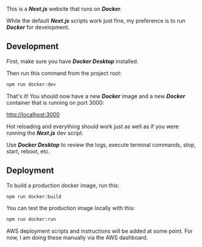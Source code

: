 This is a **_Next.js_** website that runs on **_Docker_**.

While the default **_Next.js_** scripts work just fine,
my preference is to run **_Docker_** for development.

## Development

First, make sure you have **_Docker Desktop_** installed.

Then run this command from the project root:

```bash
npm run docker:dev
```

That's it! You should now have a new **_Docker_** image and a new **_Docker_** container that is running on port 3000:

[http://localhost:3000](http://localhost:3000)

Hot reloading and everything should work just as well as if you were running the **_Next.js_** dev script.

Use **_Docker Desktop_** to review the logs, execute terminal commands, stop, start, reboot, etc.

## Deployment

To build a production docker image, run this:

```bash
npm run docker:build
```

You can test the production image locally with this:

```bash
npm run docker:run
```

AWS deployment scripts and instructions will be added at some point.
For now, I am doing these manually via the AWS dashboard.
